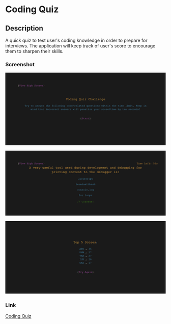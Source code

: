 # Coding Quiz

## Description
A quick quiz to test user's coding knowledge in order to prepare for interviews. The application will keep track of user's score to encourage them to sharpen their skills.

### Screenshot

![Image of repository](./assets/images/Coding-Quiz-Intro.png)

![Image of repository](./assets/images/Coding-Quiz-Question.png)

![Image of repository](./assets/images/Coding-Quiz-High-Score-List.png)

### Link
[Coding Quiz](https://albenchris.github.io/coding-quiz/)